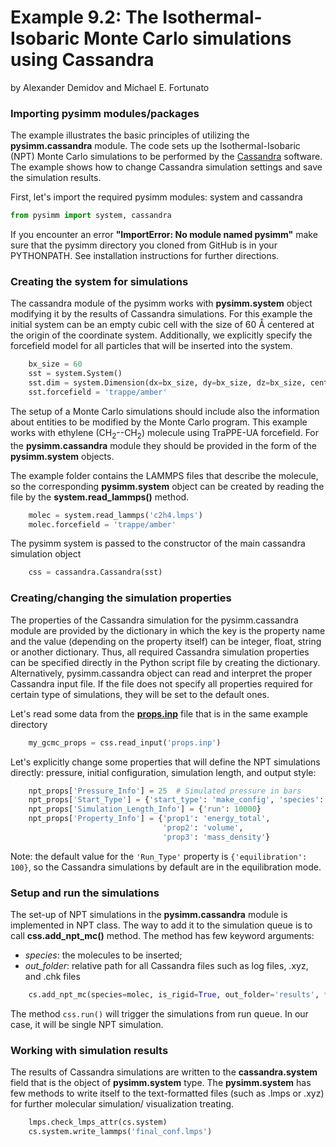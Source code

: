 Example 9.2: The Isothermal-Isobaric Monte Carlo simulations using Cassandra
============================================================================
by Alexander Demidov and Michael E. Fortunato

### Importing pysimm modules/packages

The example illustrates the basic principles of utilizing the **pysimm.cassandra** module. 
The code sets up the Isothermal-Isobaric (NPT) Monte Carlo simulations to be performed by the [Cassandra](https://cassandra.nd.edu) software. 
The example shows how to change Cassandra simulation settings and save the simulation results.

First, let's import the required pysimm modules: system and cassandra

```python
from pysimm import system, cassandra
```

If you encounter an error **"ImportError: No module named pysimm"** make sure that the pysimm directory you cloned from GitHub is in your PYTHONPATH. 
See installation instructions for further directions.

### Creating the system for simulations

The cassandra module of the pysimm works with **pysimm.system** object modifying it by the results of Cassandra simulations. 
For this example the initial system can be an empty cubic cell with the size of 60 &#8491; centered at the origin of the coordinate system. 
Additionally, we explicitly specify the forcefield model for all particles that will be inserted into the system.

```python
    bx_size = 60
    sst = system.System()
    sst.dim = system.Dimension(dx=bx_size, dy=bx_size, dz=bx_size, center=[bx_size / 2, bx_size / 2, bx_size / 2])
    sst.forcefield = 'trappe/amber'
```

The setup of a Monte Carlo simulations should include also the information about entities to be modified by the Monte Carlo program. 
This example works with  ethylene (CH<sub>2</sub>--CH<sub>2</sub>) molecule using TraPPE-UA forcefield. 
For the **pysimm.cassandra** module they should be provided in the form of the **pysimm.system** objects.

The example folder contains the LAMMPS files that describe the molecule, so the corresponding  **pysimm.system** object can be created by reading the file by the **system.read_lammps()** method.

```python
    molec = system.read_lammps('c2h4.lmps')
    molec.forcefield = 'trappe/amber'
```

The pysimm system is passed to the constructor of the main cassandra simulation object 

```python
    css = cassandra.Cassandra(sst)
```

### Creating/changing the simulation properties

The properties of the Cassandra simulation for the pysimm.cassandra module are provided by the dictionary in which the key is the property name and the value (depending on the property itself) can be integer, float, string or another dictionary. 
Thus, all required Cassandra simulation properties can be specified directly in the Python script file by creating the dictionary. 
Alternatively, pysimm.cassandra object can read and interpret the proper Cassandra input file. 
If the file does not specify all properties required for certain type of simulations, they will be set to the default ones.

Let's read some data from the [**props.inp**](props.inp) file that is in the same example directory

```python
    my_gcmc_props = css.read_input('props.inp')
```

Let's explicitly change some properties that will define the NPT simulations directly: pressure, initial configuration, simulation length, and output style:
```python
    npt_props['Pressure_Info'] = 25  # Simulated pressure in bars
    npt_props['Start_Type'] = {'start_type': 'make_config', 'species': 300}
    npt_props['Simulation_Length_Info'] = {'run': 10000}
    npt_props['Property_Info'] = {'prop1': 'energy_total',
                                  'prop2': 'volume',
                                  'prop3': 'mass_density'}
```
Note: the default value for the `'Run_Type'` property is `{'equilibration': 100}`, so the Cassandra simulations by default are in the equilibration mode.

### Setup and run the simulations

The set-up of NPT simulations in the **pysimm.cassandra** module is implemented in NPT class. 
The way to add it to the simulation queue is to call **css.add_npt_mc()** method. The method has few keyword arguments:
* *species*: the molecules to be inserted;
* *out_folder*: relative path for all Cassandra files such as log files, .xyz, and .chk files

```python
    cs.add_npt_mc(species=molec, is_rigid=True, out_folder='results', **npt_props)
```

The method `css.run()` will trigger the simulations from run queue. In our case, it will be single NPT simulation.


### Working with simulation results

The results of Cassandra simulations are written to the **cassandra.system** field that is the object of **pysimm.system** type. 
The **pysimm.system** has few methods to write itself to the text-formatted files (such as .lmps or .xyz) for further molecular simulation/ visualization treating. 


```python
    lmps.check_lmps_attr(cs.system)
    cs.system.write_lammps('final_conf.lmps')
```
